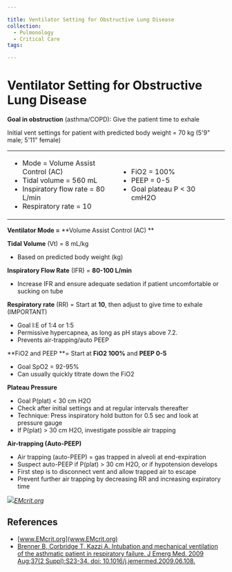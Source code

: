 ```yaml
---

title: Ventilator Setting for Obstructive Lung Disease
collection:
  - Pulmonology
  - Critical Care
tags:

---
```


# Ventilator Setting for Obstructive Lung Disease

**Goal in obstruction** (asthma/COPD): Give the patient time to exhale

Initial vent settings for patient with predicted body weight = 70 kg (5'9" male; 5'11" female)

<table>
<colgroup>
<col width="50%" />
<col width="50%" />
</colgroup>
<tbody>
<tr class="odd">
<td><ul>
<li>Mode = Volume Assist Control (AC)</li>
<li>Tidal volume = 560 mL</li>
<li>Inspiratory flow rate = 80 L/min</li>
<li>Respiratory rate = 10</li>
</ul></td>
<td><ul>
<li>FiO2 = 100%</li>
<li>PEEP = 0-5</li>
<li>Goal plateau P &lt; 30 cmH2O</li>
</ul></td>
</tr>
</tbody>
</table>

**Ventilator Mode =** **Volume Assist Control (AC)
**

**Tidal Volume** (Vt) = 8 mL/kg 

-   Based on <span class="aglmd-moreinfo ui-moreinfo" data-iid="53aa2472d35d3ae92e00152f">predicted body weight (kg)</span>

**Inspiratory Flow Rate** (IFR) = **80-100 L/min** 

-   Increase IFR and ensure adequate sedation if patient uncomfortable or sucking on tube

**Respiratory rate** (RR) = Start at **10**, then adjust to give time to exhale (IMPORTANT)

-   Goal I:E of 1:4 or 1:5
-   Permissive hypercapnea, as long as pH stays above 7.2.
-   Prevents air-trapping/auto PEEP

**FiO2 and PEEP **= Start at **FiO2 100%** and **PEEP 0-5** 

-   Goal SpO2 = 92-95%
-   Can usually quickly titrate down the FiO2

**Plateau Pressure**

-   Goal P(plat) &lt; 30 cm H2O
-   Check after initial settings and at regular intervals thereafter
-   Technique: Press inspiratory hold button for 0.5 sec and look at pressure gauge 
-   If P(plat) &gt; 30 cm H2O, investigate possible air trapping

**Air-trapping (Auto-PEEP)**

-   Air trapping (auto-PEEP) = gas trapped in alveoli at end-expiration
-   Suspect auto-PEEP if P(plat) &gt; 30 cm H2O, or if hypotension develops
-   First step is to disconnect vent and allow trapped air to escape
-   Prevent further air trapping by decreasing RR and increasing expiratory time

**![](https://d2p53dh3qxfm0x.cloudfront.net/uploads/img/1jx/5/m/9a47a8cb-1bf4-56f0-b7ea-c5b0db67ce99/640.png)***[EMcrit.org](http://emcrit.org/podcasts/vent-part-2/)*

## References

-   [www.EMcrit.org](www.EMcrit.org)
-   [Brenner B, Corbridge T, Kazzi A. Intubation and mechanical ventilation of the asthmatic patient in respiratory failure. J Emerg Med. 2009 Aug;37(2 Suppl):S23-34. doi: 10.1016/j.jemermed.2009.06.108.](https://www.ncbi.nlm.nih.gov/pubmed/19683662/)
